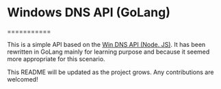 # Windows DNS API (GoLang)
===========

This is a simple API based on the [Win DNS API (Node. JS)](https://github.com/vmadman/win-dns-api). It has been rewritten in GoLang mainly for learning purpose and because it seemed more appropriate for this scenario.

This README will be updated as the project grows. Any contributions are welcomed!
